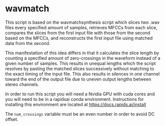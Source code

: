 # wavmatch
This script is based on the wavmatchsynthesis script which slices two .wav files every specified amount of samples, retrieves MFCCs from each slice, compares the slices from the first input file with those from the second based on the MFCCs, and reconstructs the first input file using matched data from the second.

This manifestation of this idea differs in that it calculates the slice length by counting a specified amount of zero-crossings in the waveform instead of a given number of samples.  This results in unequal lengths which the script resolves by pasting the matched slices successively without matching to the exact timing of the input file.  This also results in silences in one channel toward the end of the output file due to uneven output lengths between stereo channels.

In order to run this script you will need a Nvidia GPU with cuda cores and you will need to be in a rapidsai conda environment.  Instructions for installing this environment are located at https://docs.rapids.ai/install

The `num_crossings` variable must be an even number in order to avoid DC offset.
